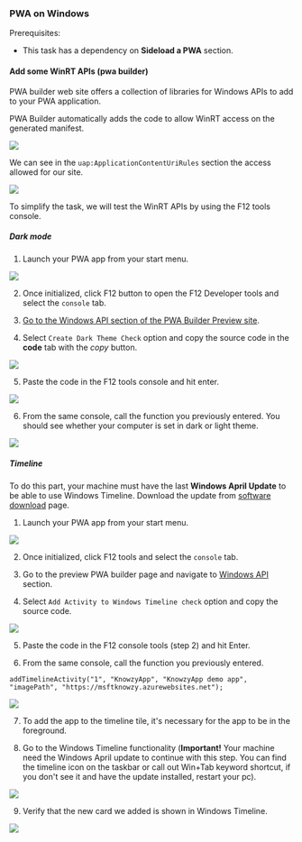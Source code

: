 ### PWA on Windows

Prerequisites:

- This task has a dependency on **Sideload a PWA** section.

####	Add some WinRT APIs (pwa builder)

PWA builder web site offers a collection of libraries for Windows APIs to add to your PWA application.

PWA Builder automatically adds the code to allow WinRT access on the generated manifest.

<img src="../pwa/media/Picture73.png">

We can see in the `uap:ApplicationContentUriRules` section the access allowed for our site.

<img src="../pwa/media/Picture74.png">

To simplify the task, we will test the WinRT APIs by using the F12 tools console.

##### Dark mode

1. Launch your PWA app from your start menu.

<img src="../pwa/media/Picture59.png"><br>

2. Once initialized, click F12 button to open the F12 Developer tools and select the `console` tab.

3. [Go to the Windows API section of the PWA Builder Preview site](https://preview.pwabuilder.com/windows).

4. Select `Create Dark Theme Check` option and copy the source code in the **code** tab with the *copy* button.

<img src="../pwa/media/Picture60.png"><br>

5. Paste the code in the F12 tools console and hit enter.

<img src="../pwa/media/Picture72.png">

6. From the same console, call the function you previously entered. You should see whether your computer is set in dark or light theme.

<img src="../pwa/media/Picture61.png"><br>

##### Timeline

To do this part, your machine must have the last **Windows April Update** to be able to use Windows Timeline. Download the update from [software download](https://www.microsoft.com/en-us/software-download/windows10) page.

1. Launch your PWA app from your start menu.

<img src="../pwa/media/Picture59.png"><br>

2. Once initialized, click F12 tools and select the `console` tab.

3. Go to the preview PWA builder page and navigate to [Windows API](https://preview.pwabuilder.com/windows) section.

4. Select `Add Activity to Windows Timeline check` option and copy the source code.

<img src="../pwa/media/Picture62.png"><br>

5. Paste the code in the F12 console tools (step 2) and hit Enter.

6. From the same console, call the function you previously entered.

```JS
addTimelineActivity("1", "KnowzyApp", "KnowzyApp demo app", "imagePath", "https://msftknowzy.azurewebsites.net");
```

<img src="../pwa/media/Picture63.png"><br>

7. To add the app to the timeline tile, it's necessary for the app to be in the foreground.

8. Go to the Windows Timeline functionality (**Important!** Your machine need the Windows April update to continue with this step.
You can find the timeline icon on the taskbar or call out Win+Tab keyword shortcut, if you don't see it and have the update installed, restart your pc).

<img src="../pwa/media/Picture64.png"><br>

9. Verify that the new card we added is shown in Windows Timeline.

<img src="../pwa/media/Picture65.png"><br>
